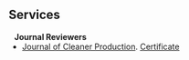 ## Services

<h4 style="margin:0 10px 0;">Journal Reviewers</h4>

<ul style="margin:0 0 5px;">
  <li>
    <a href="https://www.sciencedirect.com/journal/journal-of-cleaner-production"><autocolor>Journal of Cleaner Production</autocolor></a>. 
    <a href="https://yanbingdai.github.io/assets/files/Certificate_JCLP_Recognised.pdf" id="certificate">Certificate</a>
  </li>
</ul>
